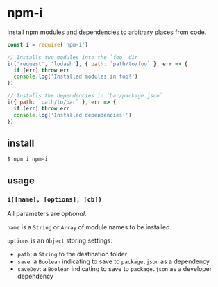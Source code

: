 # npm-i

Install npm modules and dependencies to arbitrary places from code.

``` js
const i = require('npm-i')

// Installs two modules into the `foo` dir
i(['request', 'lodash'], { path: `path/to/foo` }, err => {
  if (err) throw err
  console.log('Installed modules in foo!')
})

// Installs the dependencies in `bar/package.json`
i({ path: `path/to/bar` }, err => {
  if (err) throw err
  console.log('Installed dependencies!')
})
```

## install
```
$ npm i npm-i
```

## usage
### `i([name], [options], [cb])`
All parameters are *optional*.

`name` is a `String` or `Array` of module names to be installed.

`options` is an `Object` storing settings:
- `path`: a `String` to the destination folder
- `save`: a `Boolean` indicating to save to `package.json` as a dependency
- `saveDev`: a `Boolean` indicating to save to `package.json` as a developer dependency
